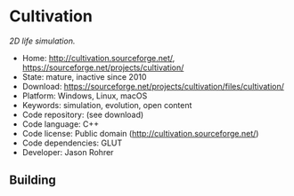 # Cultivation

_2D life simulation._

- Home: http://cultivation.sourceforge.net/, https://sourceforge.net/projects/cultivation/
- State: mature, inactive since 2010
- Download: https://sourceforge.net/projects/cultivation/files/cultivation/
- Platform: Windows, Linux, macOS
- Keywords: simulation, evolution, open content
- Code repository: (see download)
- Code language: C++
- Code license: Public domain (http://cultivation.sourceforge.net/)
- Code dependencies: GLUT
- Developer: Jason Rohrer

## Building

